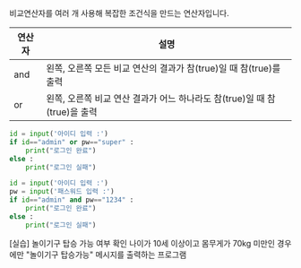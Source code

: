 비교연산자를 여러 개 사용해 복잡한 조건식을 만드는 연산자입니다.

| 연산자 | 설명                                                                      |
| ------ | ------------------------------------------------------------------------- |
| and    | 왼쪽, 오른쪽 모든 비교 연산의 결과가 참(true)일 때 참(true)를 출력        |
| or     | 왼쪽, 오른쪽 비교 연산 결과가 어느 하나라도 참(true)일 때 참(true)을 출력 |

```python
id = input('아이디 입력 :')
if id=="admin" or pw=="super" :
    print("로그인 완료")
else :
	print("로그인 실패")
```

```python
id = input('아이디 입력 :')
pw = input('패스워드 입력 :')
if id=="admin" and pw=="1234" :
    print("로그인 완료")
else :
	print("로그인 실패")
```

[실습] 
놀이기구 탑승 가능 여부 확인
나이가 10세 이상이고 몸무게가 70kg 미만인 경우에만 "놀이기구 탑승가능" 메시지를 출력하는 프로그램

